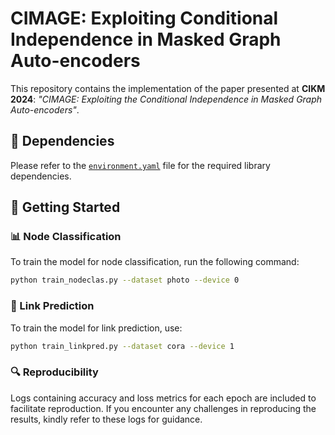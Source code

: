 # CIMAGE: Exploiting Conditional Independence in Masked Graph Auto-encoders

This repository contains the implementation of the paper presented at **CIKM 2024**: *"CIMAGE: Exploiting the Conditional Independence in Masked Graph Auto-encoders"*. 

## 📌 Dependencies
Please refer to the [`environment.yaml`](./environment.yaml) file for the required library dependencies.

## 🚀 Getting Started

### 📊 Node Classification
To train the model for node classification, run the following command:
```bash
python train_nodeclas.py --dataset photo --device 0
```
### 🔗 Link Prediction
To train the model for link prediction, use:
```bash
python train_linkpred.py --dataset cora --device 1
```
### 🔍 Reproducibility
Logs containing accuracy and loss metrics for each epoch are included to facilitate reproduction. If you encounter any challenges in reproducing the results, kindly refer to these logs for guidance.


